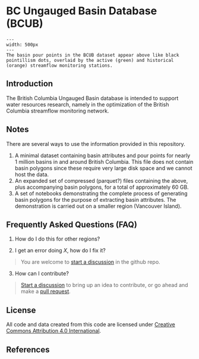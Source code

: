 # BC Ungauged Basin Database (BCUB)

```{figure} notebooks/img/main_fig_updated.png
---
width: 500px
---
The basin pour points in the BCUB dataset appear above like black pointillism dots, overlaid by the active (green) and historical (orange) streamflow monitoring stations.
```

## Introduction

The British Columbia Ungauged Basin database is intended to support water resources research, namely in the optimization of the British Columbia streamflow monitoring network.  


## Notes

There are several ways to use the information provided in this repository.

1.  A minimal dataset containing basin attributes and pour points for nearly 1 million basins in and around British Columbia.  This file does not contain basin polygons since these require very large disk space and we cannot host the data.
2.  An expanded set of compressed (parquet?) files containing the above, plus accompanying basin polygons, for a total of approximately 60 GB.
3.  A set of notebooks demonstrating the complete process of generating basin polygons for the purpose of extracting basin attributes.  The demonstration is carried out on a smaller region (Vancouver Island). 

## Frequently Asked Questions (FAQ)

1. How do I do this for other regions?

2. I get an error doing *X*, how do I fix it?    

> You are welcome to [start a discussion](https://github.com/dankovacek/bcub/discussions) in the github repo.  

3. How can I contribute?  

> [Start a discussion](https://github.com/dankovacek/bcub/discussions) to bring up an idea to contribute, or go ahead and make a [pull request](https://github.com/dankovacek/bcub/pulls).

## License

All code and data created from this code are licensed under [Creative Commons Attribution 4.0 International](https://github.com/dankovacek/bcub/blob/main/LICENSE).

## References


